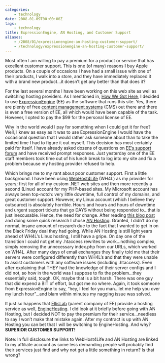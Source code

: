 ```yaml
---
categories:
    - technology
date: 2008-01-09T00:00:00Z
tags:
    - technology
title: ExpressionEngine, AN Hosting, and Customer Support
aliases: 
    - /2008/01/expressionengine-an-hosting-customer-support/
    - /technology/expressionengine-an-hosting-customer-support/
---
```


Most often I am willing to pay a premium for a product or service that has excellent customer support. This is one (of many) reasons I buy Apple products. On a couple of occasions I have had a small issue with one of their products, I walk into a store, and they have immediately replaced it with a brand new product…it doesn’t get any better than that does it?

For the last several months I have been working on this web site as well as switching hosting providers. As I mentioned in, [How We Got Here][gotHere], I decided to use [ExpressionEngine][ee] (EE) as the software that runs this site. Yes, there are plenty of free [content management systems][cms] (CMS) out there and there is even a free version of EE, all which would have been capable of the task. However, I opted to pay the $99 for the personal license of EE.

Why in the world would I pay for something when I could get it for free? Well, I knew as easy as it was to use ExpressionEngine I would have the occasional question that I would rather ask someone about than to take the limited time I had to figure it out myself. This decision has most certainly paid for itself. I have already asked dozens of questions on [EE’s support forum][eeForum] and have received prompt responses. Just yesterday one of the EE staff members took time out of his lunch break to log into my site and fix a problem because my hosting provider refused to help.

Which brings me to my rant about poor customer support. First a little background. I have been using [WebHost4Life][wh4l] (WH4L) as my provider for years; first for all of my custom .NET web sites and then more recently a second (Linux) account for my PHP-based sites. My Microsoft account has always been top-notch: very little downtime, full control of my domains, and great customer support. However, my Linux account (which I believe they outsource) is absolutely horrible. Hours and hours and hours of downtime and urgent support tickets that go DAYS without being responded to…that is just inexcusable. Hence, the need for change. After reading [this blog post][post] and doing some quick research I chose [AN Hosting][anHosting]. Granted, I didn’t do my normal, insane amount of research due to the fact that I wanted to get in on the Black Friday deal they had going. While AN Hosting is still light years ahead of WH4L’s Linux hosting, I still have a gripe. On day one of the transition I could not get my .htaccess rewrites to work…nothing complex, simply removing the unnecessary index.php from our URLs, which worked on WH4L. After many days of email exchanges they finally told me that their servers were configured differently than WH4L’s and that they were unable to assist customers with any software issues (including .htaccess). Even after explaining that THEY had the knowledge of their server configs and I did not, so how in the world was I suppose to fix the problem…they essentially said, tough. OK, maybe that is a bit harsh. There was one guy that did expend a BIT of effort, but got me no where. Again, it took someone from ExpressionEngine to say, “hey, I feel for you man…let me help you over my lunch hour”…and blam within minutes my nagging issue was solved.

It just so happens that [EllisLab][ellis] (parent company of EE) provide a hosting service as well, [EngineHosting][engine]. I did look at it briefly before going with AN Hosting, but I decided NOT to pay the premium for their service…needless to say I won’t make that mistake again. After my contract is up with AN Hosting you can bet that I will be switching to EngineHosting. And why? <strong>SUPERIOR CUSTOMER SUPPORT</strong>!

Note: In full disclosure the links to WebHost4Life and AN Hosting are linked to my affiliate account as some less demanding people will probably find their services just find and why not get a little something in return? Is that wrong?

[gotHere]: /2008/01/how-we-got-here "How We Got Here"
[ee]: http://www.expressionengine.com/ "ExpressionEngine"
[cms]: http://en.wikipedia.org/wiki/Content_management_system "Content Management Systems"
[eeForum]: http://www.expressionengine.com/forums "ExpressionEngine Support Forum"
[wh4l]: http://www.webhost4life.com/default.asp?refid=ebohling "WebHost4Life"
[post]: http://www.pearsonified.com/2007/11/three_web_hosting_tips.php "3 Things You MUST Know Before Buying Web Hosting"
[anHosting]: http://www.midphase.com/newaff/redir.pl?a=0.0803669733732058&c=2&creative=Banners|ANHosting|TextLinks|TextLink&redirURL;= "AN Hosting"
[ellis]: http://ellislab.com/ "EllisLab"
[engine]: http://enginehosting.com/ "EngineHosting"